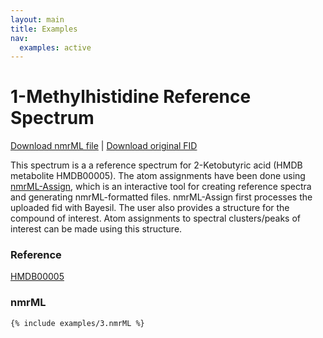 ```yaml
---
layout: main
title: Examples
nav:
  examples: active
---
```


# 1-Methylhistidine Reference Spectrum

<a href="/examples/3/HMDB00005.nmrML">Download nmrML file</a> | <a href="/examples/3/HMDB00005.fid.zip">Download original FID</a>

This spectrum is a a reference spectrum for 2-Ketobutyric acid (HMDB metabolite HMDB00005). The atom assignments have been done using  <a href="http://nmrml.bayesil.ca" >nmrML-Assign</a>, which is an interactive tool for creating reference spectra and generating nmrML-formatted files. nmrML-Assign first processes the uploaded fid with Bayesil. The user also provides a structure for the compound of interest. Atom assignments to spectral clusters/peaks of interest can be made using this structure.

### Reference
<a href="http://www.hmdb.ca/spectra/nmr_one_d/1024">HMDB00005</a>

### nmrML
```xml
{% include examples/3.nmrML %}
```